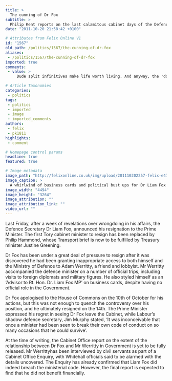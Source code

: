 ```yaml
---
title: >
  The cunning of Dr Fox
subtitle: >
  Philip Kent reports on the last calamitous cabinet days of the Defence Secretary
date: "2011-10-20 21:58:42 +0100"

# Attributes from Felix Online V1
id: "1567"
old_path: /politics/1567/the-cunning-of-dr-fox
aliases:
 - /politics/1567/the-cunning-of-dr-fox
imported: true
comments:
 - value: >
     Dude split infinitives make life worth living. And anyway, the 'don't use them or we'll kill the kitten' rule is taken from Latin, where it makes sense, and unceremoniously dropped into English, where it doesn't. <br> <br>Peace and Love, <br> <br>R <br> <br>x,I notice a split infinitive and one or two superfluous commas, but overall pretty impressive Philip!

# Article Taxonomies
categories:
 - politics
tags:
 - politics
 - imported
 - image
 - imported_comments
authors:
 - felix
 - pk1811
highlights:
 - comment

# Homepage control params
headline: true
featured: true

# Image metadata
image_path: "http://felixonline.co.uk/img/upload/201110202257-felix-e47cb8eaf1245a16fb0e6a706700f8d7_2.jpg"
image_caption: >
  A whirlwind of business cards and political bust ups for Dr Liam Fox
image_width: "4494"
image_height: "3264"
image_attribution: ""
image_attribution_link: ""
video_url: ""
---
```


Last Friday, after a week of revelations over wrongdoing in his affairs, the Defence Secretary Dr Liam Fox, announced his resignation to the Prime Minister. The first Tory cabinet minister to resign has been replaced by Philip Hammond, whose Transport brief is now to be fulfilled by Treasury minister Justine Greening.

Dr Fox has been under a great deal of pressure to resign after it was discovered he had been granting inappropriate access to both himself and the Ministry of Defence to Adam Werritty, a friend and lobbyist. Mr Werritty accompanied the defence minister on a number of official trips, including visits to foreign diplomats and military figures. He also styled himself as an ‘Advisor to Rt. Hon. Dr. Liam Fox MP’ on business cards, despite having no official role in the Government.

Dr Fox apologised to the House of Commons on the 10th of October for his actions, but this was not enough to quench the controversy over his position, and he ultimately resigned on the 14th. The Prime Minister expressed his regret in seeing Dr Fox leave the Cabinet, while Labour’s shadow defence secretary, Jim Murphy stated, ‘It was inconceivable that once a minister had been seen to break their own code of conduct on so many occasions that he could survive’.

At the time of writing, the Cabinet Office report on the extent of the relationship between Dr Fox and Mr Werritty in Government is yet to be fully released. Mr Werrittyhas been interviewed by civil servants as part of a Cabinet Office Enquiry, with Whitehall officials said to be alarmed with the details uncovered. The Enquiry has already confirmed that Liam Fox did indeed breach the ministerial code. However, the final report is expected to find that he did not benefit financially.
